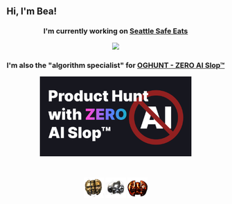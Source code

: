 <h2>Hi, I'm Bea!</h2>

<div align=center>
  <h3>I'm currently working on <a href="https://seattlesafeeats.com">Seattle Safe Eats</a></h3>
</div>

<div align=center>
   <a href="https://seattlesafeeats.com">
    <img src="https://github.com/ArcherScript/ArcherScript/blob/main/assets/og-undefinedv2.png" width="350" />
  </a>
</div>

<div align="center">
  <h3>I'm also the "algorithm specialist" for <a href="https://oghunt.com">OGHUNT - ZERO AI Slop™</a></h3>
</div>

<div align=center>
   <a href="https://seattlesafeeats.com">
    <img src="https://github.com/Hacksore/oghunt/blob/yippe/public/no-slop-og.png" width="350" />
  </a>
</div>

<h2> </h2>
<br />

<div align=center>
  <a href="https://x.com/_B_E_A_F_"><img src="https://github.com/ArcherScript/ArcherScript/blob/main/assets/chaos.png?raw=true" /></a>
  <a href="https://linkedin.com/in/beaarcher"><img src="https://github.com/ArcherScript/ArcherScript/blob/main/assets/regret.png?raw=true" /></a>
  <a href="https://a4r.dev"><img src="https://github.com/ArcherScript/ArcherScript/blob/main/assets/corrupt.png?raw=true" /></a>
</div>

<!--
<div align=center>
  <a href="https://a4r.dev">
  <img src="https://github.com/ArcherScript/ArcherScript/blob/main/assets/hh.png?raw=true" />
  </a>
</div>
-->

